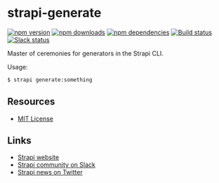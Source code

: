 # strapi-generate

[![npm version](https://img.shields.io/npm/v/strapi-generate.svg)](https://www.npmjs.org/package/strapi-generate)
[![npm downloads](https://img.shields.io/npm/dm/strapi-generate.svg)](https://www.npmjs.org/package/strapi-generate)
[![npm dependencies](https://david-dm.org/strapi/strapi-generate.svg)](https://david-dm.org/strapi/strapi-generate)
[![Build status](https://travis-ci.org/strapi/strapi-generate.svg?branch=master)](https://travis-ci.org/strapi/strapi-generate)
[![Slack status](http://strapi-slack.herokuapp.com/badge.svg)](http://slack.strapi.io)

Master of ceremonies for generators in the Strapi CLI.

Usage:

```bash
$ strapi generate:something
```

## Resources

- [MIT License](LICENSE.md)

## Links

- [Strapi website](http://strapi.io/)
- [Strapi community on Slack](http://slack.strapi.io)
- [Strapi news on Twitter](https://twitter.com/strapijs)
